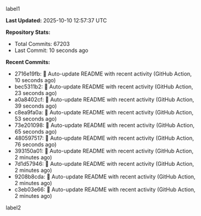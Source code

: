 
label1 
<!-- ACTIVITY_START -->
**Last Updated:** 2025-10-10 12:57:37 UTC

**Repository Stats:**
- Total Commits: 67203
- Last Commit: 10 seconds ago

**Recent Commits:**
- 2716e19fb: 🤖 Auto-update README with recent activity (GitHub Action, 10 seconds ago)
- bec5311b2: 🤖 Auto-update README with recent activity (GitHub Action, 23 seconds ago)
- a0a8402cf: 🤖 Auto-update README with recent activity (GitHub Action, 39 seconds ago)
- c8ea9fa0a: 🤖 Auto-update README with recent activity (GitHub Action, 53 seconds ago)
- 73e201098: 🤖 Auto-update README with recent activity (GitHub Action, 65 seconds ago)
- 480597517: 🤖 Auto-update README with recent activity (GitHub Action, 76 seconds ago)
- 393150a01: 🤖 Auto-update README with recent activity (GitHub Action, 2 minutes ago)
- 7d1d57946: 🤖 Auto-update README with recent activity (GitHub Action, 2 minutes ago)
- 9208b8cda: 🤖 Auto-update README with recent activity (GitHub Action, 2 minutes ago)
- c3eb03e66: 🤖 Auto-update README with recent activity (GitHub Action, 2 minutes ago)
<!-- ACTIVITY_END -->

label2
